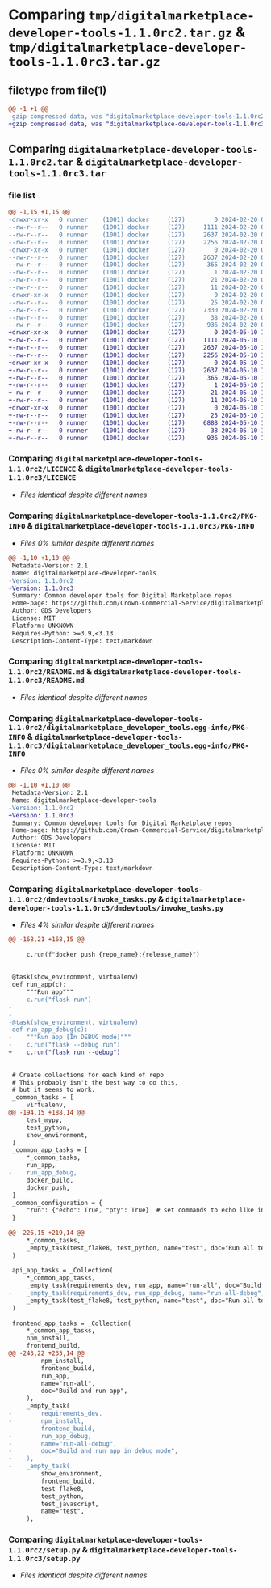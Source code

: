 # Comparing `tmp/digitalmarketplace-developer-tools-1.1.0rc2.tar.gz` & `tmp/digitalmarketplace-developer-tools-1.1.0rc3.tar.gz`

## filetype from file(1)

```diff
@@ -1 +1 @@
-gzip compressed data, was "digitalmarketplace-developer-tools-1.1.0rc2.tar", last modified: Tue Feb 20 08:57:08 2024, max compression
+gzip compressed data, was "digitalmarketplace-developer-tools-1.1.0rc3.tar", last modified: Fri May 10 14:25:16 2024, max compression
```

## Comparing `digitalmarketplace-developer-tools-1.1.0rc2.tar` & `digitalmarketplace-developer-tools-1.1.0rc3.tar`

### file list

```diff
@@ -1,15 +1,15 @@
-drwxr-xr-x   0 runner    (1001) docker     (127)        0 2024-02-20 08:57:08.884439 digitalmarketplace-developer-tools-1.1.0rc2/
--rw-r--r--   0 runner    (1001) docker     (127)     1111 2024-02-20 08:57:00.000000 digitalmarketplace-developer-tools-1.1.0rc2/LICENCE
--rw-r--r--   0 runner    (1001) docker     (127)     2637 2024-02-20 08:57:08.884439 digitalmarketplace-developer-tools-1.1.0rc2/PKG-INFO
--rw-r--r--   0 runner    (1001) docker     (127)     2256 2024-02-20 08:57:00.000000 digitalmarketplace-developer-tools-1.1.0rc2/README.md
-drwxr-xr-x   0 runner    (1001) docker     (127)        0 2024-02-20 08:57:08.884439 digitalmarketplace-developer-tools-1.1.0rc2/digitalmarketplace_developer_tools.egg-info/
--rw-r--r--   0 runner    (1001) docker     (127)     2637 2024-02-20 08:57:08.000000 digitalmarketplace-developer-tools-1.1.0rc2/digitalmarketplace_developer_tools.egg-info/PKG-INFO
--rw-r--r--   0 runner    (1001) docker     (127)      365 2024-02-20 08:57:08.000000 digitalmarketplace-developer-tools-1.1.0rc2/digitalmarketplace_developer_tools.egg-info/SOURCES.txt
--rw-r--r--   0 runner    (1001) docker     (127)        1 2024-02-20 08:57:08.000000 digitalmarketplace-developer-tools-1.1.0rc2/digitalmarketplace_developer_tools.egg-info/dependency_links.txt
--rw-r--r--   0 runner    (1001) docker     (127)       21 2024-02-20 08:57:08.000000 digitalmarketplace-developer-tools-1.1.0rc2/digitalmarketplace_developer_tools.egg-info/requires.txt
--rw-r--r--   0 runner    (1001) docker     (127)       11 2024-02-20 08:57:08.000000 digitalmarketplace-developer-tools-1.1.0rc2/digitalmarketplace_developer_tools.egg-info/top_level.txt
-drwxr-xr-x   0 runner    (1001) docker     (127)        0 2024-02-20 08:57:08.884439 digitalmarketplace-developer-tools-1.1.0rc2/dmdevtools/
--rw-r--r--   0 runner    (1001) docker     (127)       25 2024-02-20 08:57:00.000000 digitalmarketplace-developer-tools-1.1.0rc2/dmdevtools/__init__.py
--rw-r--r--   0 runner    (1001) docker     (127)     7330 2024-02-20 08:57:00.000000 digitalmarketplace-developer-tools-1.1.0rc2/dmdevtools/invoke_tasks.py
--rw-r--r--   0 runner    (1001) docker     (127)       38 2024-02-20 08:57:08.884439 digitalmarketplace-developer-tools-1.1.0rc2/setup.cfg
--rw-r--r--   0 runner    (1001) docker     (127)      936 2024-02-20 08:57:00.000000 digitalmarketplace-developer-tools-1.1.0rc2/setup.py
+drwxr-xr-x   0 runner    (1001) docker     (127)        0 2024-05-10 14:25:16.120614 digitalmarketplace-developer-tools-1.1.0rc3/
+-rw-r--r--   0 runner    (1001) docker     (127)     1111 2024-05-10 14:25:07.000000 digitalmarketplace-developer-tools-1.1.0rc3/LICENCE
+-rw-r--r--   0 runner    (1001) docker     (127)     2637 2024-05-10 14:25:16.120614 digitalmarketplace-developer-tools-1.1.0rc3/PKG-INFO
+-rw-r--r--   0 runner    (1001) docker     (127)     2256 2024-05-10 14:25:07.000000 digitalmarketplace-developer-tools-1.1.0rc3/README.md
+drwxr-xr-x   0 runner    (1001) docker     (127)        0 2024-05-10 14:25:16.120614 digitalmarketplace-developer-tools-1.1.0rc3/digitalmarketplace_developer_tools.egg-info/
+-rw-r--r--   0 runner    (1001) docker     (127)     2637 2024-05-10 14:25:16.000000 digitalmarketplace-developer-tools-1.1.0rc3/digitalmarketplace_developer_tools.egg-info/PKG-INFO
+-rw-r--r--   0 runner    (1001) docker     (127)      365 2024-05-10 14:25:16.000000 digitalmarketplace-developer-tools-1.1.0rc3/digitalmarketplace_developer_tools.egg-info/SOURCES.txt
+-rw-r--r--   0 runner    (1001) docker     (127)        1 2024-05-10 14:25:16.000000 digitalmarketplace-developer-tools-1.1.0rc3/digitalmarketplace_developer_tools.egg-info/dependency_links.txt
+-rw-r--r--   0 runner    (1001) docker     (127)       21 2024-05-10 14:25:16.000000 digitalmarketplace-developer-tools-1.1.0rc3/digitalmarketplace_developer_tools.egg-info/requires.txt
+-rw-r--r--   0 runner    (1001) docker     (127)       11 2024-05-10 14:25:16.000000 digitalmarketplace-developer-tools-1.1.0rc3/digitalmarketplace_developer_tools.egg-info/top_level.txt
+drwxr-xr-x   0 runner    (1001) docker     (127)        0 2024-05-10 14:25:16.120614 digitalmarketplace-developer-tools-1.1.0rc3/dmdevtools/
+-rw-r--r--   0 runner    (1001) docker     (127)       25 2024-05-10 14:25:07.000000 digitalmarketplace-developer-tools-1.1.0rc3/dmdevtools/__init__.py
+-rw-r--r--   0 runner    (1001) docker     (127)     6888 2024-05-10 14:25:07.000000 digitalmarketplace-developer-tools-1.1.0rc3/dmdevtools/invoke_tasks.py
+-rw-r--r--   0 runner    (1001) docker     (127)       38 2024-05-10 14:25:16.120614 digitalmarketplace-developer-tools-1.1.0rc3/setup.cfg
+-rw-r--r--   0 runner    (1001) docker     (127)      936 2024-05-10 14:25:07.000000 digitalmarketplace-developer-tools-1.1.0rc3/setup.py
```

### Comparing `digitalmarketplace-developer-tools-1.1.0rc2/LICENCE` & `digitalmarketplace-developer-tools-1.1.0rc3/LICENCE`

 * *Files identical despite different names*

### Comparing `digitalmarketplace-developer-tools-1.1.0rc2/PKG-INFO` & `digitalmarketplace-developer-tools-1.1.0rc3/PKG-INFO`

 * *Files 0% similar despite different names*

```diff
@@ -1,10 +1,10 @@
 Metadata-Version: 2.1
 Name: digitalmarketplace-developer-tools
-Version: 1.1.0rc2
+Version: 1.1.0rc3
 Summary: Common developer tools for Digital Marketplace repos
 Home-page: https://github.com/Crown-Commercial-Service/digitalmarketplace-developer-tools
 Author: GDS Developers
 License: MIT
 Platform: UNKNOWN
 Requires-Python: >=3.9,<3.13
 Description-Content-Type: text/markdown
```

### Comparing `digitalmarketplace-developer-tools-1.1.0rc2/README.md` & `digitalmarketplace-developer-tools-1.1.0rc3/README.md`

 * *Files identical despite different names*

### Comparing `digitalmarketplace-developer-tools-1.1.0rc2/digitalmarketplace_developer_tools.egg-info/PKG-INFO` & `digitalmarketplace-developer-tools-1.1.0rc3/digitalmarketplace_developer_tools.egg-info/PKG-INFO`

 * *Files 0% similar despite different names*

```diff
@@ -1,10 +1,10 @@
 Metadata-Version: 2.1
 Name: digitalmarketplace-developer-tools
-Version: 1.1.0rc2
+Version: 1.1.0rc3
 Summary: Common developer tools for Digital Marketplace repos
 Home-page: https://github.com/Crown-Commercial-Service/digitalmarketplace-developer-tools
 Author: GDS Developers
 License: MIT
 Platform: UNKNOWN
 Requires-Python: >=3.9,<3.13
 Description-Content-Type: text/markdown
```

### Comparing `digitalmarketplace-developer-tools-1.1.0rc2/dmdevtools/invoke_tasks.py` & `digitalmarketplace-developer-tools-1.1.0rc3/dmdevtools/invoke_tasks.py`

 * *Files 4% similar despite different names*

```diff
@@ -168,21 +168,15 @@
 
     c.run(f"docker push {repo_name}:{release_name}")
 
 
 @task(show_environment, virtualenv)
 def run_app(c):
     """Run app"""
-    c.run("flask run")
-
-
-@task(show_environment, virtualenv)
-def run_app_debug(c):
-    """Run app [In DEBUG mode]"""
-    c.run("flask --debug run")
+    c.run("flask run --debug")
 
 
 # Create collections for each kind of repo
 # This probably isn't the best way to do this,
 # but it seems to work.
 _common_tasks = [
     virtualenv,
@@ -194,15 +188,14 @@
     test_mypy,
     test_python,
     show_environment,
 ]
 _common_app_tasks = [
     *_common_tasks,
     run_app,
-    run_app_debug,
     docker_build,
     docker_push,
 ]
 _common_configuration = {
     "run": {"echo": True, "pty": True}  # set commands to echo like in Make by default
 }
 
@@ -226,15 +219,14 @@
     *_common_tasks,
     _empty_task(test_flake8, test_python, name="test", doc="Run all tests"),
 )
 
 api_app_tasks = _Collection(
     *_common_app_tasks,
     _empty_task(requirements_dev, run_app, name="run-all", doc="Build and run app"),
-    _empty_task(requirements_dev, run_app_debug, name="run-all-debug", doc="Build and run app in debug mode"),
     _empty_task(test_flake8, test_python, name="test", doc="Run all tests"),
 )
 
 frontend_app_tasks = _Collection(
     *_common_app_tasks,
     npm_install,
     frontend_build,
@@ -243,22 +235,14 @@
         npm_install,
         frontend_build,
         run_app,
         name="run-all",
         doc="Build and run app",
     ),
     _empty_task(
-        requirements_dev,
-        npm_install,
-        frontend_build,
-        run_app_debug,
-        name="run-all-debug",
-        doc="Build and run app in debug mode",
-    ),
-    _empty_task(
         show_environment,
         frontend_build,
         test_flake8,
         test_python,
         test_javascript,
         name="test",
     ),
```

### Comparing `digitalmarketplace-developer-tools-1.1.0rc2/setup.py` & `digitalmarketplace-developer-tools-1.1.0rc3/setup.py`

 * *Files identical despite different names*


